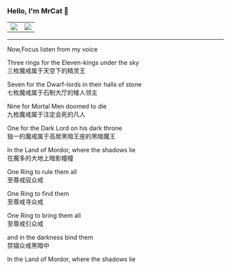 ### Hello, I'm MrCat 👋

<html>
    <table style="margin-left: auto; margin-right: auto;" border="0">
        <tr>
            <td style="border:0px">
               <img src="https://github-readme-stats.vercel.app/api?username=mrcat33&theme=vision-friendly-dark&show_icons=true" />
            </td>
            <td style="border:0px">
               <img src="https://github-readme-streak-stats.herokuapp.com?user=mrcat33&theme=highcontrast&hide_border=true)](https://git.io/streak-stats"/>
            </td>
        </tr>
    </table>
</html>


---

Now,Focus listen from my voice

Three rings for the Eleven-kings under the sky  
三枚魔戒属于天空下的精灵王  

Seven for the Dwarf-lords in their halls of stone  
七枚魔戒属于石制大厅的矮人领主  

Nine for Mortal Men doomed to die  
九枚魔戒属于注定会死的凡人  

One for the Dark Lord on his dark throne  
独一的魔戒属于高居黑暗王座的黑暗魔王  

In the Land of Mordor, where the shadows lie  
在魔多的大地上暗影幢幢  

One Ring to rule them all  
至尊戒驭众戒  

One Ring to find them  
至尊戒寻众戒  

One Ring to bring them all  
至尊戒引众戒  

and in the darkness bind them  
禁锢众戒黑暗中  

In the Land of Mordor, where the shadows lie  
